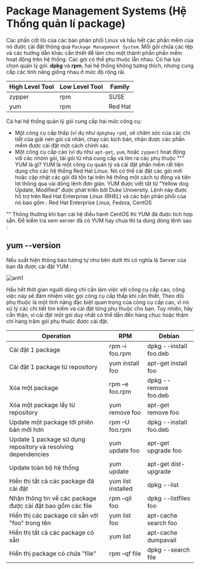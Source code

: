 # Package Management Systems (Hệ Thống quản lí package)

Các phần cốt lõi của các bản phân phối Linux và hầu hết các phần mềm của nó được cài đặt thông qua `Package Management System`. Mỗi gói chứa các tệp và các hướng dẫn khác cần thiết để làm cho một thành phần phần mềm hoạt động trên hệ thống. Các gói có thể phụ thuộc lẫn nhau. Có hai lựa chọn quản lý gói: **dpkg** và **rpm**, hai hệ thống không tương thích, nhưng cung cấp các tính năng giống nhau ở mức độ rộng rãi.

|High Level Tool|Low Level Tool|Family|
|---------------|--------------|------|
|zypper|rpm|SUSE|
|yum|rpm|Red Hat|

Cả hai hệ thống quản lý gói cung cấp hai mức công cụ: 
- Một công cụ cấp thấp (ví dụ như `dpkghay` `rpm`), sẽ chăm sóc của các chi tiết của giải nén gói cá nhân, chạy các kịch bản, nhận được các phần mềm được cài đặt một cách chính xác.
- Một công cụ cấp cao (ví dụ như `apt-get`, `yum`, hoặc `zypper`) hoạt động với các nhóm gói, tải gói từ nhà cung cấp và tìm ra các phụ thuộc
"""
YUM là gì?
YUM là một công cụ quản lý và cài đặt phần mềm rất tiện dụng cho các hệ thống Red Hat Linux. Nó có thể cài đặt các gói mới hoặc cập nhật các gói đã tồn tại trên hệ thống một cách tự động và tiện lợi thông qua vài dòng lệnh đơn giản. YUM được viết tắt từ “Yellow dog Update, Modified” được phát triển bởi&nbsp;Duke University.&nbsp;Lệnh này được hỗ trợ trên Red Hat Enterprise Linux (RHEL) và các bản phân phối của nó bao gồm :&nbsp;Red Hat Enterprise Linux,&nbsp;Fedora,&nbsp;CentOS

""
Thông thường khi bạn cài hệ điều hành CentOS thì YUM đã được tích hợp sẵn. Để kiểm tra xem server đã có YUM hay chưa thì ta dùng dòng lệnh sau :

## yum --version

Nếu xuất hiện thông báo tương tự như bên dưới thì có nghĩa là Server của bạn đã được cài đặt YUM :

![anh1](https://image.prntscr.com/image/LwIViBMMTbuZ5VYMzhvlHA.png)


Hầu hết thời gian người dùng chỉ cần làm việc với công cụ cấp cao, công việc này sẽ đảm nhiệm việc gọi công cụ cấp thấp khi cần thiết. Theo dõi phụ thuộc là một tính năng đặc biệt quan trọng của công cụ cấp cao, vì nó xử lý các chi tiết tìm kiếm và cài đặt từng phụ thuộc cho bạn. Tuy nhiên, hãy cẩn thận, vì cài đặt một gói duy nhất có thể dẫn đến hàng chục hoặc thậm chí hàng trăm gói phụ thuộc được cài đặt.

|Operation|RPM|Debian|
|---------|-----------|-----------|
|Cài đặt 1 package|rpm –i foo.rpm|dpkg --install foo.deb|
|Cài đặt 1 package từ repository|yum install foo|apt-get install foo|
|Xóa một package|rpm –e foo.rpm|dpkg --remove foo.deb|
|Xóa một package lấy từ repository|yum remove foo|apt-get remove foo|
|Update một package tới phiên bản mới hơn|rpm –U foo.rpm|dpkg --install foo.deb|
|Update 1 package sử dụng repository và resolving dependencies|yum update foo|apt-get upgrade foo|
|Update toàn bộ hệ thống|yum update|apt-get dist-upgrade|
|Hiển thị tất cả các package đã cài đặt|yum list installed|dpkg --list|
|Nhận thông tin về các package được cài đặt bao gồm các file|rpm –qil foo|dpkg --listfiles foo|
|Hiển thị các package có sẵn với "foo" trong tên|yum list foo|apt-cache search foo|
|Hiển thị tất cả các package có sẵn|yum list|apt-cache dumpavail|
|Hiển thị package có chứa "file"|rpm –qf file|dpkg --search file|